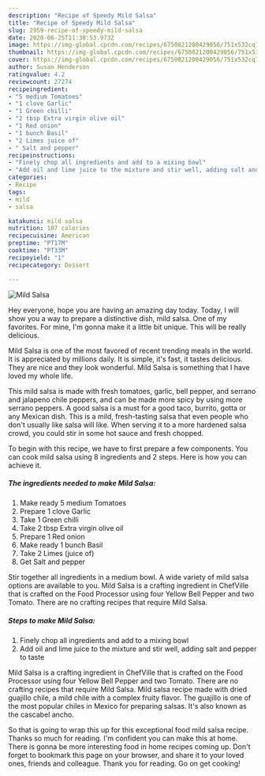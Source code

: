 ```yaml
---
description: "Recipe of Speedy Mild Salsa"
title: "Recipe of Speedy Mild Salsa"
slug: 2959-recipe-of-speedy-mild-salsa
date: 2020-06-25T11:38:53.973Z
image: https://img-global.cpcdn.com/recipes/6750821200429056/751x532cq70/mild-salsa-recipe-main-photo.jpg
thumbnail: https://img-global.cpcdn.com/recipes/6750821200429056/751x532cq70/mild-salsa-recipe-main-photo.jpg
cover: https://img-global.cpcdn.com/recipes/6750821200429056/751x532cq70/mild-salsa-recipe-main-photo.jpg
author: Susan Henderson
ratingvalue: 4.2
reviewcount: 27274
recipeingredient:
- "5 medium Tomatoes"
- "1 clove Garlic"
- "1 Green chilli"
- "2 tbsp Extra virgin olive oil"
- "1 Red onion"
- "1 bunch Basil"
- "2 Limes juice of"
- " Salt and pepper"
recipeinstructions:
- "Finely chop all ingredients and add to a mixing bowl"
- "Add oil and lime juice to the mixture and stir well, adding salt and pepper to taste"
categories:
- Recipe
tags:
- mild
- salsa

katakunci: mild salsa 
nutrition: 107 calories
recipecuisine: American
preptime: "PT17M"
cooktime: "PT33M"
recipeyield: "1"
recipecategory: Dessert

---
```



![Mild Salsa](https://img-global.cpcdn.com/recipes/6750821200429056/751x532cq70/mild-salsa-recipe-main-photo.jpg)

Hey everyone, hope you are having an amazing day today. Today, I will show you a way to prepare a distinctive dish, mild salsa. One of my favorites. For mine, I'm gonna make it a little bit unique. This will be really delicious.

Mild Salsa is one of the most favored of recent trending meals in the world. It is appreciated by millions daily. It is simple, it's fast, it tastes delicious. They are nice and they look wonderful. Mild Salsa is something that I have loved my whole life.

This mild salsa is made with fresh tomatoes, garlic, bell pepper, and serrano and jalapeno chile peppers, and can be made more spicy by using more serrano peppers. A good salsa is a must for a good taco, burrito, gotta or any Mexican dish. This is a mild, fresh-tasting salsa that even people who don&#39;t usually like salsa will like. When serving it to a more hardened salsa crowd, you could stir in some hot sauce and fresh chopped.


To begin with this recipe, we have to first prepare a few components. You can cook mild salsa using 8 ingredients and 2 steps. Here is how you can achieve it.

<!--inarticleads1-->

##### The ingredients needed to make Mild Salsa:

1. Make ready 5 medium Tomatoes
1. Prepare 1 clove Garlic
1. Take 1 Green chilli
1. Take 2 tbsp Extra virgin olive oil
1. Prepare 1 Red onion
1. Make ready 1 bunch Basil
1. Take 2 Limes (juice of)
1. Get  Salt and pepper


Stir together all ingredients in a medium bowl. A wide variety of mild salsa options are available to you. Mild Salsa is a crafting ingredient in ChefVille that is crafted on the Food Processor using four Yellow Bell Pepper and two Tomato. There are no crafting recipes that require Mild Salsa. 

<!--inarticleads2-->

##### Steps to make Mild Salsa:

1. Finely chop all ingredients and add to a mixing bowl
1. Add oil and lime juice to the mixture and stir well, adding salt and pepper to taste


Mild Salsa is a crafting ingredient in ChefVille that is crafted on the Food Processor using four Yellow Bell Pepper and two Tomato. There are no crafting recipes that require Mild Salsa. Mild salsa recipe made with dried guajillo chile, a mild chile with a complex fruity flavor. The guajillo is one of the most popular chiles in Mexico for preparing salsas. It&#39;s also known as the cascabel ancho. 

So that is going to wrap this up for this exceptional food mild salsa recipe. Thanks so much for reading. I'm confident you can make this at home. There is gonna be more interesting food in home recipes coming up. Don't forget to bookmark this page on your browser, and share it to your loved ones, friends and colleague. Thank you for reading. Go on get cooking!
